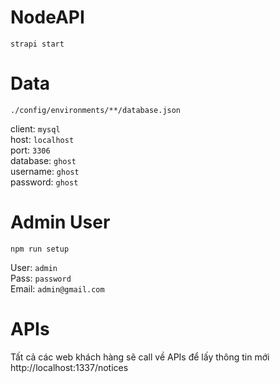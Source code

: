 # NodeAPI

`strapi start`

# Data

`./config/environments/**/database.json`

client: `mysql`<br>
host: `localhost`<br>
port: `3306`<br>
database: `ghost`<br>
username: `ghost`<br>
password: `ghost`<br>

# Admin User

`npm run setup`

User: `admin`<br>
Pass: `password`<br>
Email: `admin@gmail.com`

# APIs

Tất cả các web khách hàng sẽ call về APIs để lấy thông tin mới
http://localhost:1337/notices
